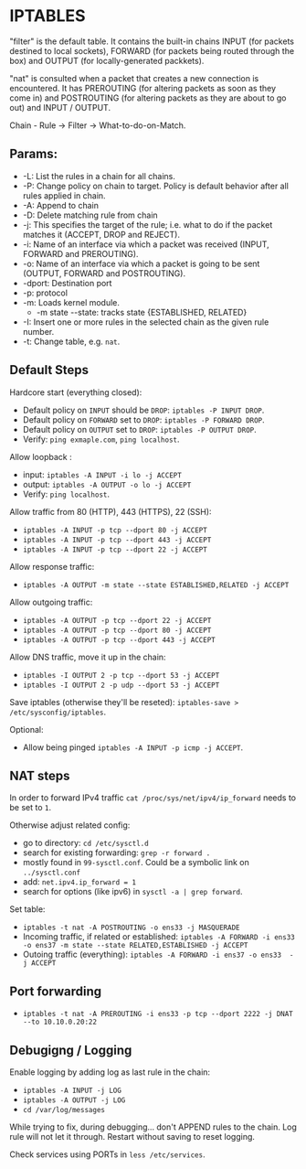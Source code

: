 # IPTABLES

"filter" is the default table. It contains the built-in chains INPUT (for packets destined to local sockets), FORWARD (for packets being routed through the box) and OUTPUT (for locally-generated packkets).

"nat" is consulted when a packet that creates a new connection is encountered. It has PREROUTING (for altering packets as soon as they come in) and POSTROUTING (for altering packets as they are about to go out) and INPUT / OUTPUT.

Chain - Rule -> Filter -> What-to-do-on-Match.

## Params:
 - -L: List the rules in a chain for all chains.
 - -P: Change policy on chain to target. Policy is default behavior after all rules applied in chain.
 - -A: Append to chain
 - -D: Delete matching rule from chain
 - -j: This specifies the target of the rule; i.e. what to do if the packet matches it (ACCEPT, DROP and REJECT).
 - -i: Name of an interface via which a packet was received (INPUT, FORWARD and PREROUTING).
 - -o: Name of an interface via which a packet is going to be sent (OUTPUT, FORWARD and POSTROUTING). 
 - -dport: Destination port
 - -p: protocol
 - -m: Loads kernel module.
    - -m state --state: tracks state {ESTABLISHED, RELATED}
 - -I: Insert one or more rules in the selected chain as the given rule number.
 - -t: Change table, e.g. `nat`.

## Default Steps

Hardcore start (everything closed):
- Default policy on `INPUT` should be `DROP`: `iptables -P INPUT DROP`.
- Default policy on `FORWARD` set to `DROP`: `iptables -P FORWARD DROP`.
- Default policy on `OUTPUT` set to `DROP`: `iptables -P OUTPUT DROP`.
- Verify: `ping exmaple.com`, `ping localhost`.

Allow loopback :
 - input: `iptables -A INPUT -i lo -j ACCEPT`
 - output: `iptables -A OUTPUT -o lo -j ACCEPT`
 - Verify: `ping localhost`.

Allow traffic from 80 (HTTP), 443 (HTTPS), 22 (SSH):
 - `iptables -A INPUT -p tcp --dport 80 -j ACCEPT`
 - `iptables -A INPUT -p tcp --dport 443 -j ACCEPT`
 - `iptables -A INPUT -p tcp --dport 22 -j ACCEPT`

Allow response traffic:
 - `iptables -A OUTPUT -m state --state ESTABLISHED,RELATED -j ACCEPT`

Allow outgoing traffic:
 - `iptables -A OUTPUT -p tcp --dport 22 -j ACCEPT`
 - `iptables -A OUTPUT -p tcp --dport 80 -j ACCEPT`
 - `iptables -A OUTPUT -p tcp --dport 443 -j ACCEPT`

Allow DNS traffic, move it up in the chain:
 - `iptables -I OUTPUT 2 -p tcp --dport 53 -j ACCEPT`
 - `iptables -I OUTPUT 2 -p udp --dport 53 -j ACCEPT`

Save iptables (otherwise they'll be reseted): `iptables-save > /etc/sysconfig/iptables`.

Optional: 
 - Allow being pinged `iptables -A INPUT -p icmp -j ACCEPT`.

## NAT steps

In order to forward IPv4 traffic `cat /proc/sys/net/ipv4/ip_forward` needs to be set to `1`. 

Otherwise adjust related config:
 - go to directory: `cd /etc/sysctl.d`
 - search for existing forwarding: `grep -r forward .`
 - mostly found in `99-sysctl.conf`. Could be a symbolic link on `../sysctl.conf`
 - add: `net.ipv4.ip_forward = 1`
 - search for options (like ipv6) in `sysctl -a | grep forward`.

Set table:
 - `iptables -t nat -A POSTROUTING -o ens33 -j MASQUERADE`
 - Incoming traffic, if related or established: `iptables -A FORWARD -i ens33 -o ens37 -m state --state RELATED,ESTABLISHED -j ACCEPT`
 - Outoing traffic (everything): `iptables -A FORWARD -i ens37 -o ens33  -j ACCEPT`

## Port forwarding

- `iptables -t nat -A PREROUTING -i ens33 -p tcp --dport 2222 -j DNAT --to 10.10.0.20:22`

## Debugigng / Logging

Enable logging by adding log as last rule in the chain:
 - `iptables -A INPUT -j LOG`
 - `iptables -A OUTPUT -j LOG`
 - `cd /var/log/messages`

While trying to fix, during debugging... don't APPEND rules to the chain. Log rule will not let it through.
Restart without saving to reset logging.

Check services using PORTs in `less /etc/services`.
